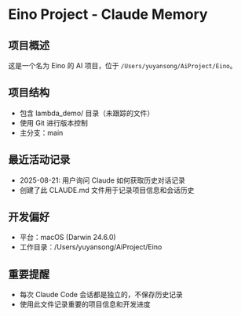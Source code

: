 # Eino Project - Claude Memory

## 项目概述
这是一个名为 Eino 的 AI 项目，位于 `/Users/yuyansong/AiProject/Eino`。

## 项目结构
- 包含 lambda_demo/ 目录（未跟踪的文件）
- 使用 Git 进行版本控制
- 主分支：main

## 最近活动记录
- 2025-08-21: 用户询问 Claude 如何获取历史对话记录
- 创建了此 CLAUDE.md 文件用于记录项目信息和会话历史

## 开发偏好
- 平台：macOS (Darwin 24.6.0)
- 工作目录：/Users/yuyansong/AiProject/Eino

## 重要提醒
- 每次 Claude Code 会话都是独立的，不保存历史记录
- 使用此文件记录重要的项目信息和开发进度